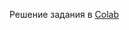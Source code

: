 Решение задания в [Colab](https://colab.research.google.com/drive/1V6jXG6663W1OYq6GhN_p2Q-QUP4aepw_)
